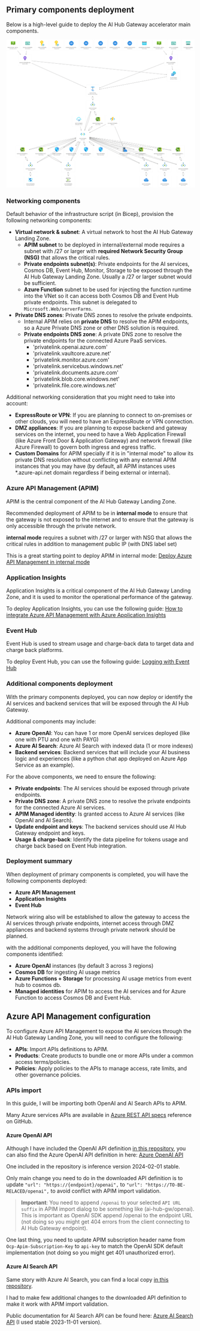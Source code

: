 ## Primary components deployment

Below is a high-level guide to deploy the AI Hub Gateway accelerator main components.

![components](../assets/azure-resources-diagram-standard.svg)

### <a name="networking-components">Networking components</a>

Default behavior of the infrastructure script (in Bicep), provision the following networking components:

- **Virtual network & subnet**: A virtual network to host the AI Hub Gateway Landing Zone.
    - **APIM subnet** to be deployed in internal/external mode requires a subnet with /27 or larger with **required Network Security Group (NSG)** that allows the critical rules.
    - **Private endpoints subnet(s)**: Private endpoints for the AI services, Cosmos DB, Event Hub, Monitor, Storage to be exposed through the AI Hub Gateway Landing Zone. Usually a /27 or larger subnet would be sufficient.
    - **Azure Function** subnet to be used for injecting the function runtime into the VNet so it can access both Cosmos DB and Event Hub private endpoints. This subnet is delegated to ```Microsoft.Web/serverFarms```.
- **Private DNS zones**: Private DNS zones to resolve the private endpoints.
    - Internal APIM relies on **private DNS** to resolve the APIM endpoints, so a Azure Private DNS zone or other DNS solution is required.
    - **Private endpoints DNS zone**: A private DNS zone to resolve the private endpoints for the connected Azure PaaS services.
      - 'privatelink.openai.azure.com'
      - 'privatelink.vaultcore.azure.net'
      - 'privatelink.monitor.azure.com'
      - 'privatelink.servicebus.windows.net'
      - 'privatelink.documents.azure.com'
      - 'privatelink.blob.core.windows.net'
      - 'privatelink.file.core.windows.net'

Additional networking consideration that you might need to take into account:
- **ExpressRoute or VPN**: If you are planning to connect to on-premises or other clouds, you will need to have an ExpressRoute or VPN connection.
- **DMZ appliances**: If you are planning to expose backend and gateway services on the internet, you need to have a Web Application Firewall (like Azure Front Door & Application Gateway) and network firewall (like Azure Firewall) to govern both ingress and egress traffic.
- **Custom Domains** for APIM specially if it is in "internal mode" to allow its private DNS resolution without conflicting with any external APIM instances that you may have (by default, all APIM instances uses *.azure-api.net domain regardless if being external or internal).

### Azure API Management (APIM)
APIM is the central component of the AI Hub Gateway Landing Zone. 

Recommended deployment of APIM to be in **internal mode** to ensure that the gateway is not exposed to the internet and to ensure that the gateway is only accessible through the private network.

**internal mode** requires a subnet with /27 or larger with NSG that allows the critical rules in addition to management public IP (with DNS label set)

This is a great starting point to deploy APIM in internal mode: [Deploy Azure API Management in internal mode](https://learn.microsoft.com/en-us/azure/api-management/api-management-using-with-internal-vnet?tabs=stv2)

### Application Insights
Application Insights is a critical component of the AI Hub Gateway Landing Zone, and it is used to monitor the operational performance of the gateway.

To deploy Application Insights, you can use the following guide: [How to integrate Azure API Management with Azure Application Insights](https://azure.github.io/apim-lab/apim-lab/6-analytics-monitoring/analytics-monitoring-6-2-application-insights.html) 

### Event Hub

Event Hub is used to stream usage and charge-back data to target data and charge back platforms.

To deploy Event Hub, you can use the following guide: [Logging with Event Hub](https://azure.github.io/apim-lab/apim-lab/6-analytics-monitoring/analytics-monitoring-6-3-event-hub.html)

### <a name="additional-components-deployment">Additional components deployment</a>

With the primary components deployed, you can now deploy or identify the AI services and backend services that will be exposed through the AI Hub Gateway.

Additional components may include:
- **Azure OpenAI**: You can have 1 or more OpenAI services deployed (like one with PTU and one with PAYG)
- **Azure AI Search**: Azure AI Search with indexed data (1 or more indexes)
- **Backend services**: Backend services that will include your AI business logic and experiences (like a python chat app deployed on Azure App Service as an example).

For the above components, we need to ensure the following:
- **Private endpoints**: The AI services should be exposed through private endpoints.
- **Private DNS zone**: A private DNS zone to resolve the private endpoints for the connected Azure AI services.
- **APIM Managed identity**: Is granted access to Azure AI services (like OpenAI and AI Search).
- **Update endpoint and keys**: The backend services should use AI Hub Gateway endpoint and keys.
- **Usage & charge-back**: Identify the data pipeline for tokens usage and charge back based on Event Hub integration.

### Deployment summary

When deployment of primary components is completed, you will have the following components deployed:

- **Azure API Management**
- **Application Insights**
- **Event Hub**

Network wiring also will be established to allow the gateway to access the AI services through private endpoints, internet access through DMZ appliances and backend systems through private network should be planned.

with the additional components deployed, you will have the following components identified:
- **Azure OpenAI** instances (by default 3 across 3 regions)
- **Cosmos DB** for ingesting AI usage metrics 
- **Azure Functions + Storage** for processing AI usage metrics from event hub to cosmos db.
- **Managed identities** for APIM to access the AI services and for Azure Function to access Cosmos DB and Event Hub.

## Azure API Management configuration
To configure Azure API Management to expose the AI services through the AI Hub Gateway Landing Zone, you will need to configure the following:

- **APIs**: Import APIs definitions to APIM.
- **Products**: Create products to bundle one or more APIs under a common access terms/policies.
- **Policies**: Apply policies to the APIs to manage access, rate limits, and other governance policies.

### APIs import
In this guide, I will be importing both OpenAI and AI Search APIs to APIM.

Many Azure services APIs are available in [Azure REST API specs](https://github.com/Azure/azure-rest-api-specs/tree/main) reference on GitHub.

#### Azure OpenAI API
Although I have included the OpenAI API definition [in this repository](../src/apim/oai-api/oai-api-spec-2024-02-01.yaml), you can also find the Azure OpenAI API definition in here: [Azure OpenAI API](https://github.com/Azure/azure-rest-api-specs/tree/main/specification/cognitiveservices/data-plane/AzureOpenAI/inference)

One included in the repository is inference version 2024-02-01 stable.

Only main change you need to do in the downloaded API definition is to update ```"url": "https://{endpoint}/openai",``` to ```"url": "https://TO-BE-RELACED/openai",``` to avoid conflict with APIM import validation.

> **Important**: You need to append ```/openai``` to your selected ```API URL suffix``` in APIM import dialog to be something like (ai-hub-gw/openai). This is important as OpenAI SDK append /openai to the endpoint URL (not doing so you might get 404 errors from the client connecting to AI Hub Gateway endpoint).

One last thing, you need to update APIM subscription header name from ```Ocp-Apim-Subscription-Key``` to ```api-key``` to match the OpenAI SDK default implementation (not doing so you might get 401 unauthorized error).

#### Azure AI Search API
Same story with Azure AI Search, you can find a local copy [in this repository](../src/apim/ai-search-api/ai-search-api-spec.yaml).

I had to make few additional changes to the downloaded API definition to make it work with APIM import 
validation.

Public documentation for AI Search API can be found here: [Azure AI Search API](https://github.com/Azure/azure-rest-api-specs/tree/main/specification/search/data-plane/Azure.Search) (I used stable 2023-11-01 version).